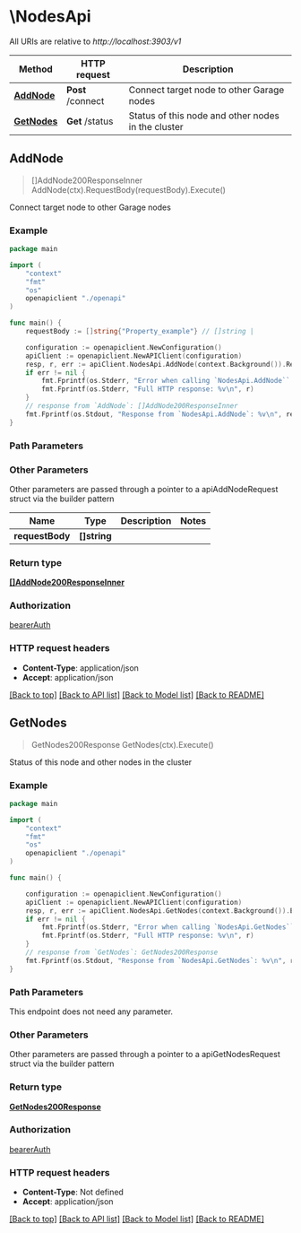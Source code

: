 # \NodesApi

All URIs are relative to *http://localhost:3903/v1*

Method | HTTP request | Description
------------- | ------------- | -------------
[**AddNode**](NodesApi.md#AddNode) | **Post** /connect | Connect target node to other Garage nodes
[**GetNodes**](NodesApi.md#GetNodes) | **Get** /status | Status of this node and other nodes in the cluster



## AddNode

> []AddNode200ResponseInner AddNode(ctx).RequestBody(requestBody).Execute()

Connect target node to other Garage nodes



### Example

```go
package main

import (
    "context"
    "fmt"
    "os"
    openapiclient "./openapi"
)

func main() {
    requestBody := []string{"Property_example"} // []string | 

    configuration := openapiclient.NewConfiguration()
    apiClient := openapiclient.NewAPIClient(configuration)
    resp, r, err := apiClient.NodesApi.AddNode(context.Background()).RequestBody(requestBody).Execute()
    if err != nil {
        fmt.Fprintf(os.Stderr, "Error when calling `NodesApi.AddNode``: %v\n", err)
        fmt.Fprintf(os.Stderr, "Full HTTP response: %v\n", r)
    }
    // response from `AddNode`: []AddNode200ResponseInner
    fmt.Fprintf(os.Stdout, "Response from `NodesApi.AddNode`: %v\n", resp)
}
```

### Path Parameters



### Other Parameters

Other parameters are passed through a pointer to a apiAddNodeRequest struct via the builder pattern


Name | Type | Description  | Notes
------------- | ------------- | ------------- | -------------
 **requestBody** | **[]string** |  | 

### Return type

[**[]AddNode200ResponseInner**](AddNode200ResponseInner.md)

### Authorization

[bearerAuth](../README.md#bearerAuth)

### HTTP request headers

- **Content-Type**: application/json
- **Accept**: application/json

[[Back to top]](#) [[Back to API list]](../README.md#documentation-for-api-endpoints)
[[Back to Model list]](../README.md#documentation-for-models)
[[Back to README]](../README.md)


## GetNodes

> GetNodes200Response GetNodes(ctx).Execute()

Status of this node and other nodes in the cluster



### Example

```go
package main

import (
    "context"
    "fmt"
    "os"
    openapiclient "./openapi"
)

func main() {

    configuration := openapiclient.NewConfiguration()
    apiClient := openapiclient.NewAPIClient(configuration)
    resp, r, err := apiClient.NodesApi.GetNodes(context.Background()).Execute()
    if err != nil {
        fmt.Fprintf(os.Stderr, "Error when calling `NodesApi.GetNodes``: %v\n", err)
        fmt.Fprintf(os.Stderr, "Full HTTP response: %v\n", r)
    }
    // response from `GetNodes`: GetNodes200Response
    fmt.Fprintf(os.Stdout, "Response from `NodesApi.GetNodes`: %v\n", resp)
}
```

### Path Parameters

This endpoint does not need any parameter.

### Other Parameters

Other parameters are passed through a pointer to a apiGetNodesRequest struct via the builder pattern


### Return type

[**GetNodes200Response**](GetNodes200Response.md)

### Authorization

[bearerAuth](../README.md#bearerAuth)

### HTTP request headers

- **Content-Type**: Not defined
- **Accept**: application/json

[[Back to top]](#) [[Back to API list]](../README.md#documentation-for-api-endpoints)
[[Back to Model list]](../README.md#documentation-for-models)
[[Back to README]](../README.md)

